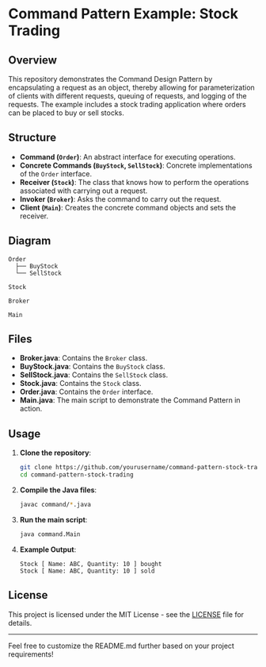 # Command Pattern Example: Stock Trading

## Overview

This repository demonstrates the Command Design Pattern by encapsulating a request as an object, thereby allowing for parameterization of clients with different requests, queuing of requests, and logging of the requests. The example includes a stock trading application where orders can be placed to buy or sell stocks.

## Structure

- **Command (`Order`)**: An abstract interface for executing operations.
- **Concrete Commands (`BuyStock`, `SellStock`)**: Concrete implementations of the `Order` interface.
- **Receiver (`Stock`)**: The class that knows how to perform the operations associated with carrying out a request.
- **Invoker (`Broker`)**: Asks the command to carry out the request.
- **Client (`Main`)**: Creates the concrete command objects and sets the receiver.

## Diagram

```
Order
  ├── BuyStock
  └── SellStock

Stock

Broker

Main
```

## Files

- **Broker.java**: Contains the `Broker` class.
- **BuyStock.java**: Contains the `BuyStock` class.
- **SellStock.java**: Contains the `SellStock` class.
- **Stock.java**: Contains the `Stock` class.
- **Order.java**: Contains the `Order` interface.
- **Main.java**: The main script to demonstrate the Command Pattern in action.

## Usage

1. **Clone the repository**:
    ```bash
    git clone https://github.com/yourusername/command-pattern-stock-trading.git
    cd command-pattern-stock-trading
    ```

2. **Compile the Java files**:
    ```bash
    javac command/*.java
    ```

3. **Run the main script**:
    ```bash
    java command.Main
    ```

4. **Example Output**:
    ```
    Stock [ Name: ABC, Quantity: 10 ] bought
    Stock [ Name: ABC, Quantity: 10 ] sold
    ```

## License

This project is licensed under the MIT License - see the [LICENSE](LICENSE) file for details.

---

Feel free to customize the README.md further based on your project requirements!